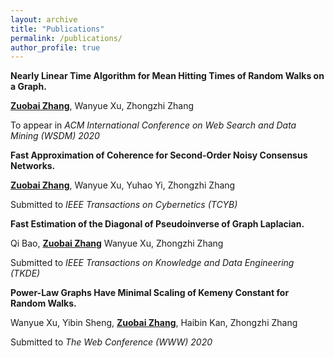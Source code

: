```yaml
---
layout: archive
title: "Publications"
permalink: /publications/
author_profile: true
---
```


**Nearly Linear Time Algorithm for Mean Hitting Times of Random Walks on a Graph.**

<u>**Zuobai Zhang**</u>, Wanyue Xu, Zhongzhi Zhang

To appear in *ACM International Conference on Web Search and Data Mining (WSDM) 2020*


**Fast Approximation of Coherence for Second-Order Noisy Consensus Networks.**

<u>**Zuobai Zhang**</u>, Wanyue Xu, Yuhao Yi, Zhongzhi Zhang

Submitted to *IEEE Transactions on Cybernetics (TCYB)*


**Fast Estimation of the Diagonal of Pseudoinverse of Graph Laplacian.**

Qi Bao, <u>**Zuobai Zhang**</u> Wanyue Xu, Zhongzhi Zhang

Submitted to *IEEE Transactions on Knowledge and Data Engineering  (TKDE)*


**Power-Law Graphs Have Minimal Scaling of Kemeny Constant for Random Walks.**

Wanyue Xu, Yibin Sheng, <u>**Zuobai Zhang**</u>, Haibin Kan, Zhongzhi Zhang

Submitted to *The Web Conference (WWW) 2020*